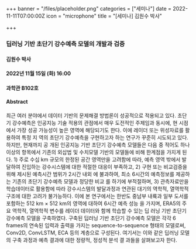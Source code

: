 +++
banner = "/files/placeholder.png"
categories = ["세미나"]
date = 2022-11-11T07:00:00Z
icon = "microphone"
title = "[세미나] 김원수 박사"

+++
### 딥러닝 기반 초단기 강수예측 모델의 개발과 검증

#### 김원수 박사

#### 2022년 11월 15일 (화) 16:00

#### 과학관 B102호

#### Abstract
 최근 여러 분야에서 데이터 기반의 문제해결 방법론이 성공적으로 적용되고 있다. 초단기 강수예측은 인공지능 기술 적용의 관점에서 매우 도전적인 주제임과 동시에, 현 시점에서 가장 성공 가능성이 높은 영역에 해당되기도 한다. 이에 레이더 또는 위성자료를 활용하여 특정 지 역의 초단기 강수예측을 구현하고자 하는 연구가 꾸준히 시도되고 있다. 하지만, 현재까지 공 개된 인공지능 기반 초단기 강수예측 모델들은 다음 중 적어도 하나 이상의 항목에서 기존의 외삽법 및 수치모델 기반의 모델들에 비해 한계점을 가지게 된다. 1) 주로 수십 km 규모의 한정된 공간 영역만을 고려함에 따라, 예측 영역 밖에서 발달하여 진입하는 강수시스템에 대한 적절한 대응이 부족하고, 2) 구현 또는 비교검증을 위해 제시된 예측시간 범위가 2시간 내외 에 불과하여, 최소 6시간의 예측정보를 제공하는 기존의 초단기 강수예측 모델과 정당한 비교 를 하기에 부적절하며, 3) 관측자료만을 학습데이터로 활용함에 따라 강수시스템의 발달과정과 연관된 대기의 역학적, 열역학적 구조에 대한 고려가 불가능하다. 이에 본 연구에서는 한반도 중남부 내륙과 일부 도서를 포함하는 512 km × 512 km의 영역에 대하여 6시간 예측 성능 을 가지며, ERA5의 주요 역학적, 열역학적 변수를 레이더 데이터와 함께 학습할 수 있는 딥 러닝 기반 초단기 강수예측 모델을 구축하였다. 구축된 딥러닝 기반 초단기 강수예측 모델은 각각 6 frames의 연속된 입력과 출력을 가지는 sequence-to-sequence 형태의 모델로써, Conv2D, ConvLSTM, ECA 등의 계층으로 구성된다.
여기서는 이와 같은 딥러닝 모델의 구축 과정과 예측 결과에 대한 정량적, 정성적 분석 결 과들을 살펴보고자 한다.
